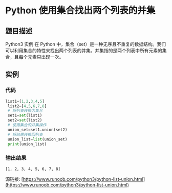# Python 使用集合找出两个列表的并集

## 题目描述
Python3 实例
在 Python 中，集合（set）是一种无序且不重复的数据结构。我们可以利用集合的特性来找出两个列表的并集。并集指的是两个列表中所有元素的集合，且每个元素只出现一次。

## 实例
### 代码
```python
list1=[1,2,3,4,5]
 list2=[4,5,6,7,8]
 # 将列表转换为集合
 set1=set(list1)
 set2=set(list2)
 # 使用集合的并集操作
 union_set=set1.union(set2)
 # 将结果转换回列表
 union_list=list(union_set)
 print(union_list)
```
### 输出结果
```
[1, 2, 3, 4, 5, 6, 7, 8]
```
源链接: [https://www.runoob.com/python3/python-list-union.html](https://www.runoob.com/python3/python-list-union.html)